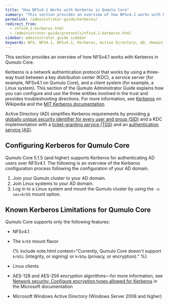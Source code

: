 ```yaml
---
title: "How NFSv4.1 Works with Kerberos in Qumulo Core"
summary: "This section provides an overview of how NFSv4.1 works with Kerberos in Qumulo Core."
permalink: /administrator-guide/kerberos/
redirect_from:
  - /nfsv4.1-kerberos.html
  - /administrator-guide/protocols/nfsv4.1-kerberos.html
sidebar: administrator_guide_sidebar
keywords: NFS, NFS4.1, NFSv4.1, Kerberos, Active Directory, AD, domain, krb5
---
```


This section provides an overview of how NFSv4.1 works with Kerberos in Qumulo Core.

Kerberos is a network authentication protocol that works by using a three-way trust between a key distribution center (KDC), a service server (for example, NFSv4.1 on Qumulo Core), and a client system (for example, a Linux system). This section of the Qumulo Administrator Guide explains how you can configure and use the three entities involved in the trust and provides troubleshooting directions. For more information, see [Kerberos](https://en.wikipedia.org/wiki/Kerberos_(protocol)) on Wikipedia and the [MIT Kerberos documentation](https://web.mit.edu/kerberos/krb5-latest/doc/).

Active Directory (AD) simplifies Kerberos requirements by providing [a globally unique security identifier for every user and group (SID)](https://docs.microsoft.com/en-us/windows/security/identity-protection/access-control/security-identifiers) and a KDC implementation with a [ticket-granting service (TGS)](https://docs.microsoft.com/en-us/windows/win32/secauthn/ticket-granting-service-exchange) and an [authentication service (AS)](https://docs.microsoft.com/en-us/windows/win32/secauthn/authentication-service-exchange).

## Configuring Kerberos for Qumulo Core
Qumulo Core 5.1.5 (and higher) supports Kerberos for authenticating AD users over NFSv4.1. The following is an overview of the Kerberos configuration process following the configuration of your AD domain.

1. Join your Qumulo cluster to your AD domain.
1. Join Linux systems to your AD domain.
1. Log in to a Linux system and mount the Qumulo cluster by using the `-o sec=krb5` mount option.

## Known Kerberos Limitations for Qumulo Core
Qumulo Core supports only the following features:

* NFSv4.1

* The `krb5` mount flavor

  {% include note.html content="Currently, Qumulo Core doesn't support `krb5i` (integrity, or signing) or `krb5p` (privacy, or encryption)." %}

* Linux clients

* AES-128 and AES-256 encryption algorithms&mdash;for more information, see [Network security: Configure encryption types allowed for Kerberos](https://docs.microsoft.com/en-us/windows/security/threat-protection/security-policy-settings/network-security-configure-encryption-types-allowed-for-kerberos) in the Microsoft documentation

* Microsoft Windows Active Directory (Windows Server 2008 and higher)
